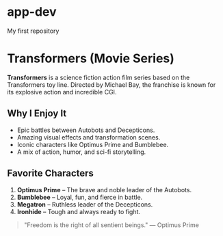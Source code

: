 # app-dev
My first repository
# Transformers (Movie Series)

**Transformers** is a science fiction action film series based on the Transformers toy line. Directed by Michael Bay, the franchise is known for its explosive action and incredible CGI.

## Why I Enjoy It
- Epic battles between Autobots and Decepticons.
- Amazing visual effects and transformation scenes.
- Iconic characters like Optimus Prime and Bumblebee.
- A mix of action, humor, and sci-fi storytelling.

## Favorite Characters
1. **Optimus Prime** – The brave and noble leader of the Autobots.
2. **Bumblebee** – Loyal, fun, and fierce in battle.
3. **Megatron** – Ruthless leader of the Decepticons.
4. **Ironhide** – Tough and always ready to fight.

> "Freedom is the right of all sentient beings." — Optimus Prime
